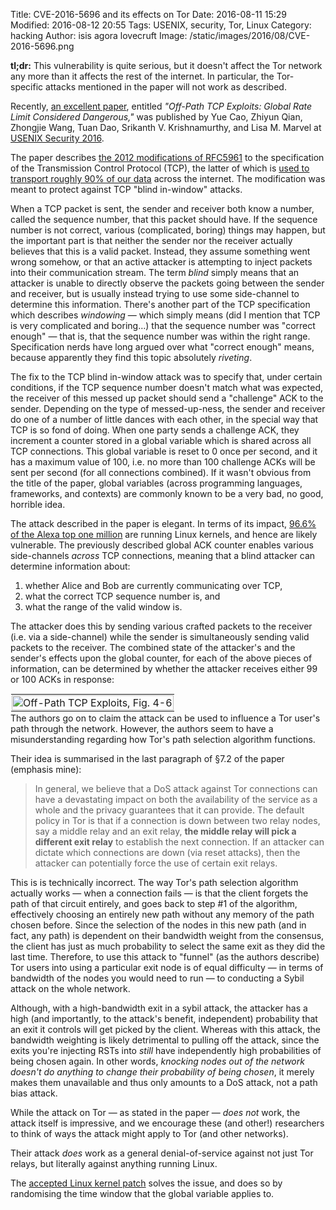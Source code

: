 Title: CVE-2016-5696 and its effects on Tor
Date: 2016-08-11 15:29
Modified: 2016-08-12 20:55
Tags: USENIX, security, Tor, Linux
Category: hacking
Author: isis agora lovecruft
Image: /static/images/2016/08/CVE-2016-5696.png

<!-- PELICAN_BEGIN_SUMMARY -->

**tl;dr:** This vulnerability is quite serious, but it doesn't affect
  the Tor network any more than it affects the rest of the internet.
  In particular, the Tor-specific attacks mentioned in the paper will
  not work as described.

Recently,
[an excellent paper](http://www.cs.ucr.edu/~zhiyunq/pub/sec16_TCP_pure_offpath.pdf),
entitled *"Off-Path TCP Exploits: Global Rate Limit Considered
Dangerous,"* was published by Yue Cao, Zhiyun Qian, Zhongjie Wang, Tuan
Dao, Srikanth V. Krishnamurthy, and Lisa M. Marvel at [USENIX Security
2016](https://www.usenix.org/conference/usenixsecurity16).

The paper describes
[the 2012 modifications of RFC5961](https://tools.ietf.org/html/rfc5961)
to the specification of the Transmission Control Protocol (TCP), the
latter of which is
[used to transport roughly 90% of our data](http://www.caida.org/research/traffic-analysis/tcpudpratio/)
across the internet.  The modification was meant to protect against
TCP "blind in-window" attacks.

<!-- PELICAN_END_SUMMARY -->

When a TCP packet is sent, the sender and receiver both know a number,
called the sequence number, that this packet should have.  If the
sequence number is not correct, various (complicated, boring) things
may happen, but the important part is that neither the sender nor the
receiver actually believes that this is a valid packet.  Instead, they
assume something went wrong somehow, or that an active attacker is
attempting to inject packets into their communication stream.  The
term *blind* simply means that an attacker is unable to directly
observe the packets going between the sender and receiver, but is
usually instead trying to use some side-channel to determine this
information.  There's another part of the TCP specification which
describes *windowing* — which simply means (did I mention that TCP is
very complicated and boring…) that the sequence number was "correct
enough" — that is, that the sequence number was within the right
range.  Specification nerds have long argued over what "correct
enough" means, because apparently they find this topic absolutely
*riveting*.

The fix to the TCP blind in-window attack was to specify that, under
certain conditions, if the TCP sequence number doesn't match what was
expected, the receiver of this messed up packet should send a
"challenge" ACK to the sender.  Depending on the type of
messed-up-ness, the sender and receiver do one of a number of little
dances with each other, in the special way that TCP is so fond of
doing.  When one party sends a challenge ACK, they increment a counter
stored in a global variable which is shared across all TCP
connections.  This global variable is reset to 0 once per second, and
it has a maximum value of 100, i.e. no more than 100 challenge ACKs
will be sent per second (for all connections combined).  If it wasn't
obvious from the title of the paper, global variables (across
programming languages, frameworks, and contexts) are commonly known to
be a very bad, no good, horrible idea.

The attack described in the paper is elegant.  In terms of its impact,
[96.6% of the Alexa top one million](https://en.wikipedia.org/wiki/Usage_share_of_operating_systems#Public_servers_on_the_Internet)
are running Linux kernels, and hence are likely vulnerable. The
previously described global ACK counter enables various side-channels
*across* TCP connections, meaning that a blind attacker can determine
information about:

1. whether Alice and Bob are currently communicating over TCP,
2. what the correct TCP sequence number is, and
3. what the range of the valid window is.

The attacker does this by sending various crafted packets to the
receiver (i.e. via a side-channel) while the sender is simultaneously
sending valid packets to the receiver.  The combined state of the
attacker's and the sender's effects upon the global counter, for each
of the above pieces of information, can be determined by whether the
attacker receives either 99 or 100 ACKs in response:

</p><span style="align:left; float:left; width:100%;">
  <table style="float:left; clear:left; width:100%; margin: 1px;">
    <tbody>
      <tr>
        <td style="text-align:center; padding: 1px;">
          <a href="/static/images/2015/12/card.jpeg">
            <img alt="Off-Path TCP Exploits, Fig. 4-6" style="width: 100%;"
                 src="/static/images/2016/08/CVE-2016-5696.png" />
          </a>
        </td>
      </tr>
    </tbody>
  </table>
</span>
</p><br /><p>

The authors go on to claim the attack can be used to influence a Tor
user's path through the network.  However, the authors seem to have a
misunderstanding regarding how Tor's path selection algorithm
functions.

Their idea is summarised in the last paragraph of §7.2 of the paper (emphasis mine):
    
> In general, we believe that a DoS attack against Tor connections can
> have a devastating impact on both the availability of the service as
> a whole and the privacy guarantees that it can provide.  The default
> policy in Tor is that if a connection is down between two relay
> nodes, say a middle relay and an exit relay, **the middle relay will
> pick a different exit relay** to establish the next connection.  If
> an attacker can dictate which connections are down (via reset
> attacks), then the attacker can potentially force the use of certain
> exit relays.

This is is technically incorrect.  The way Tor's path selection
algorithm actually works — when a connection fails — is that the
client forgets the path of that circuit entirely, and goes back to
step #1 of the algorithm, effectively choosing an entirely new path
without any memory of the path chosen before.  Since the selection of
the nodes in this new path (and in fact, any path) is dependent on
their bandwidth weight from the consensus, the client has just as much
probability to select the same exit as they did the last time.
Therefore, to use this attack to "funnel" (as the authors describe)
Tor users into using a particular exit node is of equal difficulty —
in terms of bandwidth of the nodes you would need to run — to
conducting a Sybil attack on the whole network.

Although, with a high-bandwidth exit in a sybil attack, the attacker
has a high (and importantly, to the attack's benefit, independent)
probability that an exit it controls will get picked by the client.
Whereas with this attack, the bandwidth weighting is likely
detrimental to pulling off the attack, since the exits you're
injecting RSTs into *still* have independently high probabilities of
being chosen again.  In other words, *knocking nodes out of the
network doesn't do anything to change their probability of being
chosen*, it merely makes them unavailable and thus only amounts to a
DoS attack, not a path bias attack.

While the attack on Tor — as stated in the paper — *does not* work,
the attack itself is impressive, and we encourage these (and other!)
researchers to think of ways the attack might apply to Tor (and other
networks).

Their attack *does* work as a general denial-of-service against not
just Tor relays, but literally against anything running Linux.

The
[accepted Linux kernel patch](https://github.com/torvalds/linux/commit/75ff39ccc1bd5d3c455b6822ab09e533c551f758)
solves the issue, and does so by randomising the time window that the
global variable applies to.

